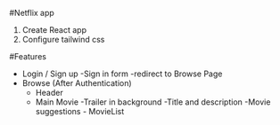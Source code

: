 #Netflix app


1. Create React app
2. Configure tailwind css


#Features
- Login / Sign up
    -Sign in form
    -redirect to Browse Page
 - Browse (After Authentication)
    - Header
    - Main Movie
        -Trailer in background
        -Title and description
        -Movie suggestions
            - MovieList 
